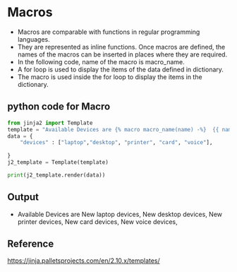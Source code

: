 # Macros 
- Macros are comparable with functions in regular programming languages. 
- They are represented as inline functions. Once macros are defined, the names of the macros can be inserted in places where they are required. 
- In the following code, name of the macro is macro_name. 
- A for loop is used to display the items of the data defined in dictionary.
- The macro is used inside the for loop to display the items in the dictionary. 


## python code for Macro

```python linenums="1"
from jinja2 import Template
template = "Available Devices are {% macro macro_name(name) -%}  {{ name }} devices, {%- endmacro -%} {% for item in devices -%} New {{ macro_name(item) }} {% endfor -%}"
data = {
    "devices" : ["laptop","desktop", "printer", "card", "voice"],
   
}
j2_template = Template(template)

print(j2_template.render(data))


```

## Output
- Available Devices are New laptop devices, New desktop devices, New printer devices, New card devices, New voice devices,

## Reference
https://jinja.palletsprojects.com/en/2.10.x/templates/